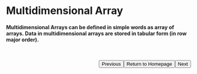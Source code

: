 # Multidimensional Array

#### Multidimensional Arrays can be defined in simple words as array of arrays. Data in multidimensional arrays are stored in tabular form (in row major order).

<a style="float:right; margin-top: 30px"
 href='./2D-Array.md'>
<button>Next</button>
</a>
<a style="float: right; margin-top:30px"
 href='../../README.md'>
<button>Return to Homepage</button>
</a>
<a style="float:right; margin-top: 30px"
 href='./Array.md'>
<button>Previous</button>
</a>
